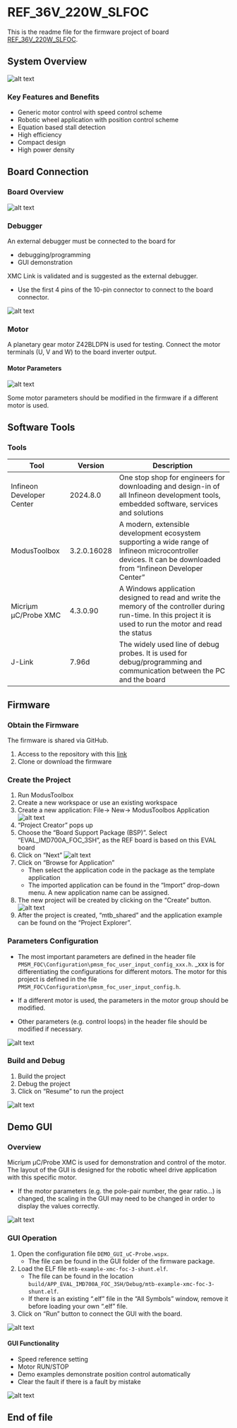
# REF_36V_220W_SLFOC

This is the readme file for the firmware project of board [REF_36V_220W_SLFOC](https://www.infineon.com/cms/en/product/evaluation-boards/ref_36v_220w_slfoc/). 


## System Overview
![alt text](<images/board specification.png>)
### Key Features and Benefits

- Generic motor control with speed control scheme
- Robotic wheel application with position control scheme
- Equation based stall detection
- High efficiency
- Compact design
- High power density

## Board Connection

### Board Overview
![alt text](<images/board connection.png>)


### Debugger

An external debugger must be connected to the board for 
- debugging/programming
- GUI demonstration

XMC Link is validated and is suggested as the external debugger. 
- Use the first 4 pins of the 10-pin connector to connect to the board connector.

![alt text](<images/Debugger.png>)

### Motor

A planetary gear motor Z42BLDPN is used for testing. Connect the motor terminals (U, V and W) to the board inverter output.

#### Motor Parameters

![alt text](<images/motor.png>)

Some motor parameters should be modified in the firmware if a different motor is used.

## Software Tools

### Tools

| Tool                 | Version | Description                                                                                          |
|----------------------|---------|------------------------------------------------------------------------------------------------------|
| Infineon Developer Center | 2024.8.0 | One stop shop for engineers for downloading and design-in of all Infineon development tools, embedded software, services and solutions |
| ModusToolbox         | 3.2.0.16028 | A modern, extensible development ecosystem supporting a wide range of Infineon microcontroller devices. It can be downloaded from “Infineon Developer Center” |
| Micriμm μC/Probe XMC | 4.3.0.90 | A Windows application designed to read and write the memory of the controller during run-time. In this project it is used to run the motor and read the status |
| J-Link               | 7.96d   | The widely used line of debug probes. It is used for debug/programming and communication between the PC and the board |

## Firmware

### Obtain the Firmware

The firmware is shared via GitHub.

1. Access to the repository with this [link](https://github.com/Infineon/REF_36V_220W_SLFOC)
2. Clone or download the firmware

### Create the Project

1. Run ModusToolbox
2. Create a new workspace or use an existing workspace
3. Create a new application: File-> New-> ModusToolbos Application
![alt text](<images/create the project 1.png>)
4. “Project Creator” pops up
5. Choose the “Board Support Package (BSP)”. Select “EVAL_IMD700A_FOC_3SH”, as the REF board is based on this EVAL board
6. Click on “Next”
![alt text](<images/create the project 2.png>)
7. Click on “Browse for Application”
   - Then select the application code in the package as the template application
   - The imported application can be found in the “Import” drop-down menu. A new application name can be assigned.
8. The new project will be created by clicking on the “Create” button.
![alt text](<images/create the project 3.png>)
9. After the project is created, “mtb_shared” and the application example can be found on the “Project Explorer”. 

### Parameters Configuration

- The most important parameters are defined in the header file `PMSM_FOC\Configuration\pmsm_foc_user_input_config_xxx.h`. _xxx is for differentiating the configurations for different motors. The motor for this project is defined in the file `PMSM_FOC\Configuration\pmsm_foc_user_input_config.h`.

- If a different motor is used, the parameters in the motor group should be modified.
- Other parameters (e.g. control loops) in the header file should be modified if necessary.

![alt text](<images/parameters configuration.png>)

### Build and Debug

1. Build the project
2. Debug the project
3. Click on “Resume” to run the project

![alt text](<images/build and debug.png>)
## Demo GUI

### Overview

Micriμm μC/Probe XMC is used for demonstration and control of the motor. The layout of the GUI is designed for the robotic wheel drive application with this specific motor.

- If the motor parameters (e.g. the pole-pair number, the gear ratio…) is changed, the scaling in the GUI may need to be changed in order to display the values correctly.

![alt text](<images/GUI Overview.png>)

### GUI Operation

1. Open the configuration file `DEMO_GUI_uC-Probe.wspx`.
   - The file can be found in the GUI folder of the firmware package.
2. Load the ELF file `mtb-example-xmc-foc-3-shunt.elf`.
   - The file can be found in the location `build/APP_EVAL_IMD700A_FOC_3SH/Debug/mtb-example-xmc-foc-3-shunt.elf`.
   - If there is an existing “.elf” file in the “All Symbols” window, remove it before loading your own “.elf” file.
3. Click on “Run” button to connect the GUI with the board.

![alt text](<images/GUI Operation.png>)

#### GUI Functionality

- Speed reference setting
- Motor RUN/STOP
- Demo examples demonstrate position control automatically
- Clear the fault if there is a fault by mistake

![alt text](<images/GUI operation 2.png>)

## End of file